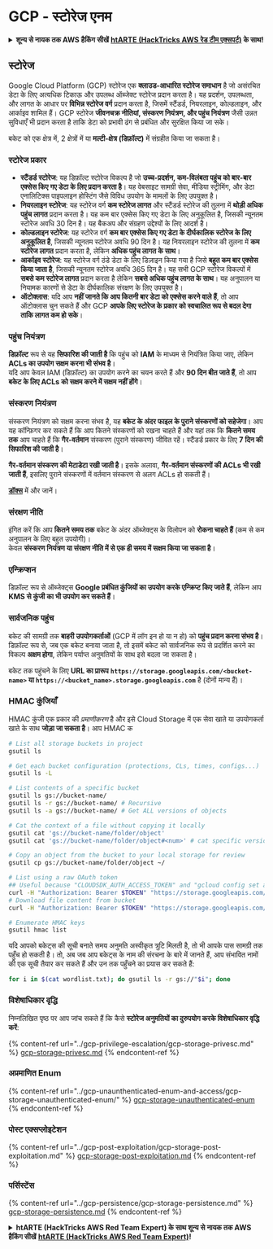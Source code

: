 # GCP - स्टोरेज एनम

<details>

<summary><strong>शून्य से नायक तक AWS हैकिंग सीखें</strong> <a href="https://training.hacktricks.xyz/courses/arte"><strong>htARTE (HackTricks AWS रेड टीम एक्सपर्ट)</strong></a><strong> के साथ!</strong></summary>

HackTricks का समर्थन करने के अन्य तरीके:

* यदि आप चाहते हैं कि आपकी **कंपनी का विज्ञापन HackTricks में दिखाई दे** या **HackTricks को PDF में डाउनलोड करें**, तो [**सब्सक्रिप्शन प्लान्स**](https://github.com/sponsors/carlospolop) देखें!
* [**आधिकारिक PEASS & HackTricks स्वैग**](https://peass.creator-spring.com) प्राप्त करें
* [**The PEASS Family**](https://opensea.io/collection/the-peass-family) की खोज करें, हमारा विशेष [**NFTs**](https://opensea.io/collection/the-peass-family) संग्रह
* 💬 [**Discord समूह**](https://discord.gg/hRep4RUj7f) में **शामिल हों** या [**टेलीग्राम समूह**](https://t.me/peass) या **Twitter** पर मुझे 🐦 [**@carlospolopm**](https://twitter.com/carlospolopm) **का पालन करें**.
* **HackTricks** के [**github repos**](https://github.com/carlospolop/hacktricks) और [**HackTricks Cloud**](https://github.com/carlospolop/hacktricks-cloud) में PRs सबमिट करके अपनी हैकिंग ट्रिक्स साझा करें.

</details>

## स्टोरेज

Google Cloud Platform (GCP) स्टोरेज एक **क्लाउड-आधारित स्टोरेज समाधान** है जो असंरचित डेटा के लिए अत्यधिक टिकाऊ और उपलब्ध ऑब्जेक्ट स्टोरेज प्रदान करता है। यह प्रदर्शन, उपलब्धता, और लागत के आधार पर **विभिन्न स्टोरेज वर्ग** प्रदान करता है, जिसमें स्टैंडर्ड, नियरलाइन, कोल्डलाइन, और आर्काइव शामिल हैं। GCP स्टोरेज **जीवनचक्र नीतियां, संस्करण नियंत्रण, और पहुंच नियंत्रण** जैसी उन्नत सुविधाएँ भी प्रदान करता है ताकि डेटा को प्रभावी ढंग से प्रबंधित और सुरक्षित किया जा सके।

बकेट को एक क्षेत्र में, 2 क्षेत्रों में या **मल्टी-क्षेत्र (डिफ़ॉल्ट)** में संग्रहीत किया जा सकता है।

### स्टोरेज प्रकार

* **स्टैंडर्ड स्टोरेज**: यह डिफ़ॉल्ट स्टोरेज विकल्प है जो **उच्च-प्रदर्शन, कम-विलंबता पहुंच को बार-बार एक्सेस किए गए डेटा के लिए प्रदान करता है**। यह वेबसाइट सामग्री सेवा, मीडिया स्ट्रीमिंग, और डेटा एनालिटिक्स पाइपलाइन होस्टिंग जैसे विविध उपयोग के मामलों के लिए उपयुक्त है।
* **नियरलाइन स्टोरेज**: यह स्टोरेज वर्ग **कम स्टोरेज लागत** और स्टैंडर्ड स्टोरेज की तुलना में **थोड़ी अधिक पहुंच लागत** प्रदान करता है। यह कम बार एक्सेस किए गए डेटा के लिए अनुकूलित है, जिसकी न्यूनतम स्टोरेज अवधि 30 दिन है। यह बैकअप और संग्रहण उद्देश्यों के लिए आदर्श है।
* **कोल्डलाइन स्टोरेज**: यह स्टोरेज वर्ग **कम बार एक्सेस किए गए डेटा के दीर्घकालिक स्टोरेज के लिए अनुकूलित है**, जिसकी न्यूनतम स्टोरेज अवधि 90 दिन है। यह नियरलाइन स्टोरेज की तुलना में **कम स्टोरेज लागत** प्रदान करता है, लेकिन **अधिक पहुंच लागत के साथ**।
* **आर्काइव स्टोरेज**: यह स्टोरेज वर्ग ठंडे डेटा के लिए डिज़ाइन किया गया है जिसे **बहुत कम बार एक्सेस किया जाता है**, जिसकी न्यूनतम स्टोरेज अवधि 365 दिन है। यह सभी GCP स्टोरेज विकल्पों में **सबसे कम स्टोरेज लागत** प्रदान करता है लेकिन **सबसे अधिक पहुंच लागत के साथ**। यह अनुपालन या नियामक कारणों से डेटा के दीर्घकालिक संरक्षण के लिए उपयुक्त है।
* **ऑटोक्लास**: यदि आप **नहीं जानते कि आप कितनी बार डेटा को एक्सेस करने वाले हैं**, तो आप ऑटोक्लास चुन सकते हैं और GCP **आपके लिए स्टोरेज के प्रकार को स्वचालित रूप से बदल देगा ताकि लागत कम हो सके**।

### पहुंच नियंत्रण

**डिफ़ॉल्ट** रूप से यह **सिफारिश की जाती है** कि पहुंच को **IAM** के माध्यम से नियंत्रित किया जाए, लेकिन **ACLs का उपयोग सक्षम करना भी संभव है**।\
यदि आप केवल IAM (डिफ़ॉल्ट) का उपयोग करने का चयन करते हैं और **90 दिन बीत जाते हैं**, तो आप **बकेट के लिए ACLs को सक्षम करने में सक्षम नहीं होंगे**।

### संस्करण नियंत्रण

संस्करण नियंत्रण को सक्षम करना संभव है, यह **बकेट के अंदर फाइल के पुराने संस्करणों को सहेजेगा**। आप यह कॉन्फ़िगर कर सकते हैं कि आप कितने संस्करणों को रखना चाहते हैं और यहां तक कि **कितने समय तक** आप चाहते हैं कि **गैर-वर्तमान** संस्करण (पुराने संस्करण) जीवित रहें। स्टैंडर्ड प्रकार के लिए **7 दिन की सिफारिश की जाती है**।

**गैर-वर्तमान संस्करण की मेटाडेटा रखी जाती है**। इसके अलावा, **गैर-वर्तमान संस्करणों की ACLs भी रखी जाती हैं**, इसलिए पुराने संस्करणों में वर्तमान संस्करण से अलग ACLs हो सकती हैं।

[**डॉक्स**](https://cloud.google.com/storage/docs/object-versioning) में और जानें।

### संरक्षण नीति

इंगित करें कि आप **कितने समय तक** बकेट के अंदर ऑब्जेक्ट्स के विलोपन को **रोकना चाहते हैं** (कम से कम अनुपालन के लिए बहुत उपयोगी)।\
केवल **संस्करण नियंत्रण या संरक्षण नीति में से एक ही समय में सक्षम किया जा सकता है**।

### एन्क्रिप्शन

डिफ़ॉल्ट रूप से ऑब्जेक्ट्स **Google प्रबंधित कुंजियों का उपयोग करके एन्क्रिप्ट किए जाते हैं**, लेकिन आप **KMS से कुंजी का भी उपयोग कर सकते हैं**।

### सार्वजनिक पहुंच

बकेट की सामग्री तक **बाहरी उपयोगकर्ताओं** (GCP में लॉग इन हो या न हो) को **पहुंच प्रदान करना संभव है**। \
डिफ़ॉल्ट रूप से, जब एक बकेट बनाया जाता है, तो इसमें बकेट को सार्वजनिक रूप से प्रदर्शित करने का विकल्प **अक्षम होगा**, लेकिन पर्याप्त अनुमतियों के साथ इसे बदला जा सकता है।

बकेट तक पहुंचने के लिए **URL का प्रारूप** **`https://storage.googleapis.com/<bucket-name>` या `https://<bucket_name>.storage.googleapis.com`** है (दोनों मान्य हैं)।

### HMAC कुंजियाँ

HMAC कुंजी एक प्रकार की _प्रमाणीकरण_ है और इसे Cloud Storage में एक सेवा खाते या उपयोगकर्ता खाते के साथ **जोड़ा जा सकता है**। आप HMAC क
```bash
# List all storage buckets in project
gsutil ls

# Get each bucket configuration (protections, CLs, times, configs...)
gsutil ls -L

# List contents of a specific bucket
gsutil ls gs://bucket-name/
gsutil ls -r gs://bucket-name/ # Recursive
gsutil ls -a gs://bucket-name/ # Get ALL versions of objects

# Cat the context of a file without copying it locally
gsutil cat 'gs://bucket-name/folder/object'
gsutil cat 'gs://bucket-name/folder/object#<num>' # cat specific version

# Copy an object from the bucket to your local storage for review
gsutil cp gs://bucket-name/folder/object ~/

# List using a raw OAuth token
## Useful because "CLOUDSDK_AUTH_ACCESS_TOKEN" and "gcloud config set auth/access_token_file" doesn't work with gsutil
curl -H "Authorization: Bearer $TOKEN" "https://storage.googleapis.com/storage/v1/b/<storage-name>/o"
# Download file content from bucket
curl -H "Authorization: Bearer $TOKEN" "https://storage.googleapis.com/storage/v1/b/supportstorage-58249/o/flag.txt?alt=media" --output -

# Enumerate HMAC keys
gsutil hmac list
```
यदि आपको बकेट्स की सूची बनाते समय अनुमति अस्वीकृत त्रुटि मिलती है, तो भी आपके पास सामग्री तक पहुँच हो सकती है। तो, अब जब आप बकेट्स के नाम की संरचना के बारे में जानते हैं, आप संभावित नामों की एक सूची तैयार कर सकते हैं और उन तक पहुँचने का प्रयास कर सकते हैं:
```bash
for i in $(cat wordlist.txt); do gsutil ls -r gs://"$i"; done
```
### विशेषाधिकार वृद्धि

निम्नलिखित पृष्ठ पर आप जांच सकते हैं कि कैसे **स्टोरेज अनुमतियों का दुरुपयोग करके विशेषाधिकार वृद्धि करें**:

{% content-ref url="../gcp-privilege-escalation/gcp-storage-privesc.md" %}
[gcp-storage-privesc.md](../gcp-privilege-escalation/gcp-storage-privesc.md)
{% endcontent-ref %}

### अप्रमाणित Enum

{% content-ref url="../gcp-unaunthenticated-enum-and-access/gcp-storage-unauthenticated-enum/" %}
[gcp-storage-unauthenticated-enum](../gcp-unaunthenticated-enum-and-access/gcp-storage-unauthenticated-enum/)
{% endcontent-ref %}

### पोस्ट एक्सप्लोइटेशन

{% content-ref url="../gcp-post-exploitation/gcp-storage-post-exploitation.md" %}
[gcp-storage-post-exploitation.md](../gcp-post-exploitation/gcp-storage-post-exploitation.md)
{% endcontent-ref %}

### पर्सिस्टेंस

{% content-ref url="../gcp-persistence/gcp-storage-persistence.md" %}
[gcp-storage-persistence.md](../gcp-persistence/gcp-storage-persistence.md)
{% endcontent-ref %}

<details>

<summary><strong>htARTE (HackTricks AWS Red Team Expert) के साथ शून्य से नायक तक AWS हैकिंग सीखें</strong> <a href="https://training.hacktricks.xyz/courses/arte"><strong>htARTE (HackTricks AWS Red Team Expert)</strong></a><strong>!</strong></summary>

HackTricks का समर्थन करने के अन्य तरीके:

* यदि आप चाहते हैं कि आपकी **कंपनी का विज्ञापन HackTricks में दिखाई दे** या **HackTricks को PDF में डाउनलोड करें** तो [**सब्सक्रिप्शन प्लान्स**](https://github.com/sponsors/carlospolop) देखें!
* [**आधिकारिक PEASS & HackTricks स्वैग**](https://peass.creator-spring.com) प्राप्त करें
* [**The PEASS Family**](https://opensea.io/collection/the-peass-family) की खोज करें, हमारा एक्सक्लूसिव [**NFTs**](https://opensea.io/collection/the-peass-family) संग्रह
* 💬 [**Discord group**](https://discord.gg/hRep4RUj7f) में **शामिल हों** या [**telegram group**](https://t.me/peass) में या **Twitter** 🐦 पर मुझे **फॉलो** करें [**@carlospolopm**](https://twitter.com/carlospolopm)**.**
* **HackTricks** के [**github repos**](https://github.com/carlospolop/hacktricks) और [**HackTricks Cloud**](https://github.com/carlospolop/hacktricks-cloud) में PRs सबमिट करके अपनी हैकिंग ट्रिक्स साझा करें.

</details>
